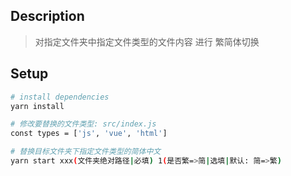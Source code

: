 ## Description

> 对指定文件夹中指定文件类型的文件内容 进行 繁简体切换

## Setup

```bash
# install dependencies
yarn install

# 修改要替换的文件类型: src/index.js
const types = ['js', 'vue', 'html']

# 替换目标文件夹下指定文件类型的简体中文
yarn start xxx(文件夹绝对路径|必填) 1(是否繁=>简|选填|默认: 简=>繁)
```
